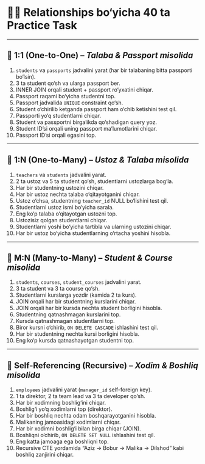 # 🧑‍🏫 Relationships bo‘yicha 40 ta Practice Task

---

## 🔹 1:1 (One-to-One) – *Talaba & Passport misolida*

1. `students` va `passports` jadvalini yarat (har bir talabaning bitta passporti bo‘lsin).
2. 3 ta student qo‘sh va ularga passport ber.
3. INNER JOIN orqali student + passport ro‘yxatini chiqar.
4. Passport raqami bo‘yicha studentni top.
5. Passport jadvalida `UNIQUE` constraint qo‘sh.
6. Student o‘chirilib ketganda passport ham o‘chib ketishini test qil.
7. Passporti yo‘q studentlarni chiqar.
8. Student va passportni birgalikda qo‘shadigan query yoz.
9. Student ID’si orqali uning passport ma’lumotlarini chiqar.
10. Passport ID’si orqali egasini top.

---

## 🔹 1\:N (One-to-Many) – *Ustoz & Talaba misolida*

1. `teachers` va `students` jadvalini yarat.
2. 2 ta ustoz va 5 ta student qo‘sh, studentlarni ustozlarga bog‘la.
3. Har bir studentning ustozini chiqar.
4. Har bir ustoz nechta talaba o‘qitayotganini chiqar.
5. Ustoz o‘chsa, studentning `teacher_id` NULL bo‘lishini test qil.
6. Studentlarni ustoz ismi bo‘yicha sarala.
7. Eng ko‘p talaba o‘qitayotgan ustozni top.
8. Ustozisiz qolgan studentlarni chiqar.
9. Studentlarni yoshi bo‘yicha tartibla va ularning ustozini chiqar.
10. Har bir ustoz bo‘yicha studentlarning o‘rtacha yoshini hisobla.

---

## 🔹 M\:N (Many-to-Many) – *Student & Course misolida*

1. `students`, `courses`, `student_courses` jadvalini yarat.
2. 3 ta student va 3 ta course qo‘sh.
3. Studentlarni kurslarga yozdir (kamida 2 ta kurs).
4. JOIN orqali har bir studentning kurslarini chiqar.
5. JOIN orqali har bir kursda nechta student borligini hisobla.
6. Studentning qatnashmagan kurslarini top.
7. Kursda qatnashmagan studentlarni top.
8. Biror kursni o‘chirib, `ON DELETE CASCADE` ishlashini test qil.
9. Har bir studentning nechta kursi borligini hisobla.
10. Eng ko‘p kursda qatnashayotgan studentni top.

---

## 🔹 Self-Referencing (Recursive) – *Xodim & Boshliq misolida*

1. `employees` jadvalini yarat (`manager_id` self-foreign key).
2. 1 ta direktor, 2 ta team lead va 3 ta developer qo‘sh.
3. Har bir xodimning boshlig‘ini chiqar.
4. Boshlig‘i yo‘q xodimlarni top (direktor).
5. Har bir boshliq nechta odam boshqarayotganini hisobla.
6. Malikaning jamoasidagi xodimlarni chiqar.
7. Har bir xodimni boshlig‘i bilan birga chiqar (JOIN).
8. Boshliqni o‘chirib, `ON DELETE SET NULL` ishlashini test qil.
9. Eng katta jamoaga ega boshliqni top.
10. Recursive CTE yordamida “Aziz → Bobur → Malika → Dilshod” kabi boshliq zanjirini chiqar.
